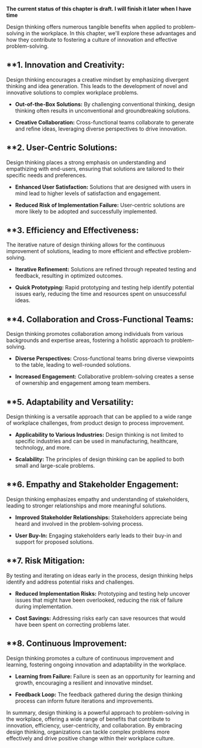 **The current status of this chapter is draft. I will finish it later when I have time**

Design thinking offers numerous tangible benefits when applied to problem-solving in the workplace. In this chapter, we'll explore these advantages and how they contribute to fostering a culture of innovation and effective problem-solving.

\*\*1. **Innovation and Creativity:**
-------------------------------------

Design thinking encourages a creative mindset by emphasizing divergent thinking and idea generation. This leads to the development of novel and innovative solutions to complex workplace problems.

* **Out-of-the-Box Solutions:** By challenging conventional thinking, design thinking often results in unconventional and groundbreaking solutions.

* **Creative Collaboration:** Cross-functional teams collaborate to generate and refine ideas, leveraging diverse perspectives to drive innovation.

\*\*2. **User-Centric Solutions:**
----------------------------------

Design thinking places a strong emphasis on understanding and empathizing with end-users, ensuring that solutions are tailored to their specific needs and preferences.

* **Enhanced User Satisfaction:** Solutions that are designed with users in mind lead to higher levels of satisfaction and engagement.

* **Reduced Risk of Implementation Failure:** User-centric solutions are more likely to be adopted and successfully implemented.

\*\*3. **Efficiency and Effectiveness:**
----------------------------------------

The iterative nature of design thinking allows for the continuous improvement of solutions, leading to more efficient and effective problem-solving.

* **Iterative Refinement:** Solutions are refined through repeated testing and feedback, resulting in optimized outcomes.

* **Quick Prototyping:** Rapid prototyping and testing help identify potential issues early, reducing the time and resources spent on unsuccessful ideas.

\*\*4. **Collaboration and Cross-Functional Teams:**
----------------------------------------------------

Design thinking promotes collaboration among individuals from various backgrounds and expertise areas, fostering a holistic approach to problem-solving.

* **Diverse Perspectives:** Cross-functional teams bring diverse viewpoints to the table, leading to well-rounded solutions.

* **Increased Engagement:** Collaborative problem-solving creates a sense of ownership and engagement among team members.

\*\*5. **Adaptability and Versatility:**
----------------------------------------

Design thinking is a versatile approach that can be applied to a wide range of workplace challenges, from product design to process improvement.

* **Applicability to Various Industries:** Design thinking is not limited to specific industries and can be used in manufacturing, healthcare, technology, and more.

* **Scalability:** The principles of design thinking can be applied to both small and large-scale problems.

\*\*6. **Empathy and Stakeholder Engagement:**
----------------------------------------------

Design thinking emphasizes empathy and understanding of stakeholders, leading to stronger relationships and more meaningful solutions.

* **Improved Stakeholder Relationships:** Stakeholders appreciate being heard and involved in the problem-solving process.

* **User Buy-In:** Engaging stakeholders early leads to their buy-in and support for proposed solutions.

\*\*7. **Risk Mitigation:**
---------------------------

By testing and iterating on ideas early in the process, design thinking helps identify and address potential risks and challenges.

* **Reduced Implementation Risks:** Prototyping and testing help uncover issues that might have been overlooked, reducing the risk of failure during implementation.

* **Cost Savings:** Addressing risks early can save resources that would have been spent on correcting problems later.

\*\*8. **Continuous Improvement:**
----------------------------------

Design thinking promotes a culture of continuous improvement and learning, fostering ongoing innovation and adaptability in the workplace.

* **Learning from Failure:** Failure is seen as an opportunity for learning and growth, encouraging a resilient and innovative mindset.

* **Feedback Loop:** The feedback gathered during the design thinking process can inform future iterations and improvements.

In summary, design thinking is a powerful approach to problem-solving in the workplace, offering a wide range of benefits that contribute to innovation, efficiency, user-centricity, and collaboration. By embracing design thinking, organizations can tackle complex problems more effectively and drive positive change within their workplace culture.
